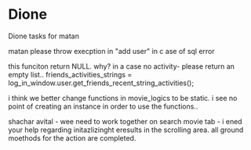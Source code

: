Dione
=====

Dione
tasks for matan

matan please throw execption in "add user" in c ase of sql error


this funciton return NULL. why? in a case no activity- please return an empty list..
	friends_activities_strings = log_in_window.user.get_friends_recent_string_activities();


i think we better change functions in movie_logics to be static. i see no point of creating an instance in order to use the functions..


shachar avital - wee need to work together on search movie tab - i ened your help regarding initazlizinght eresults in the scrolling area. all ground moethods for the action are completed.
